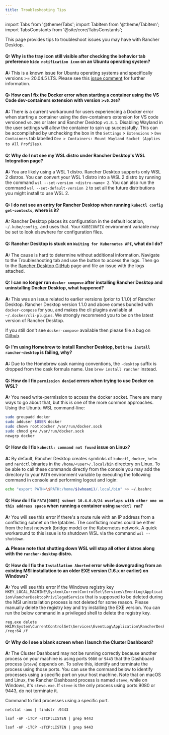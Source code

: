 ```yaml
---
title: Troubleshooting Tips
---
```


import Tabs from '@theme/Tabs';
import TabItem from '@theme/TabItem';
import TabsConstants from '@site/core/TabsConstants';

This page provides tips to troubleshoot issues you may have with Rancher Desktop.

#### Q: Why is the tray icon still visible after checking the behavior tab preference `hide notification icon` on an Ubuntu operating system?

**A:** This is a known issue for Ubuntu operating systems and specifically versions >= 20.04.5 LTS. Please see this [issue comment](https://github.com/rancher-sandbox/rancher-desktop/issues/4205#issuecomment-1533750167) for further information.

#### Q: How can I fix the Docker error when starting a container using the VS Code dev-containers extension with version >`v0.266`?

**A:** There is a current workaround for users experiencing a Docker error when starting a container using the dev-containers extension for VS code versioned `v0.266` or later and Rancher Desktop `v1.8.1`. Disabling Wayland in the user settings will allow the container to spin up successfully. This can be accomplished by unchecking the box in the `Settings` > `Extensions` > `Dev Containers` tab labelled `Dev > Containers: Mount Wayland Socket (Applies to All Profiles)`.

#### Q: Why do I not see my WSL distro under Rancher Desktop's WSL Integration page?

**A:** You are likely using a WSL 1 distro. Rancher Desktop supports only WSL 2 distros. You can convert your WSL 1 distro into a WSL 2 distro by running the command `wsl --set-version <distro-name> 2`. You can also run the command `wsl --set-default-version 2` to set all the future distributions you might install to use WSL 2.

#### Q: I do not see an entry for Rancher Desktop when running `kubectl config get-contexts`, where is it?

**A:** Rancher Desktop places its configuration in the default location, `~/.kube/config,` and uses that. Your `KUBECONFIG` environment variable may be set to look elsewhere for configuration files.

#### Q: Rancher Desktop is stuck on `Waiting for Kubernetes API`, what do I do?

**A:** The cause is hard to determine without additional information. Navigate to the Troubleshooting tab and use the button to access the logs. Then go to the [Rancher Desktop GitHub] page and file an issue with the logs attached.

[Rancher Desktop Github]:
https://github.com/rancher-sandbox/rancher-desktop/issues

<!-- RD #1262 -->
#### Q: I can no longer run `docker compose` after installing Rancher Desktop and uninstalling Docker Desktop, what happened?

**A:** This was an issue related to earlier versions (prior to 1.1.0) of Rancher Desktop.  Rancher Desktop version 1.1.0 and above comes bundled with `docker-compose` for you, and makes the cli plugins available at `~/.docker/cli-plugins`. We strongly recommend you to be on the latest version of Rancher Desktop.

If you still don't see `docker-compose` available then please file a bug on [Github](https://github.com/rancher-sandbox/rancher-desktop/issues/new?assignees=&labels=kind%2Fbug&template=bug_report.yml).

<!-- #966 -->
#### Q: I'm using Homebrew to install Rancher Desktop, but `brew install rancher-desktop` is failing, why?

**A:** Due to the Homebrew cask naming conventions, the `-desktop` suffix is dropped from the cask formula name. Use `brew install rancher` instead.

<!-- #1156 -->
#### Q: How do I fix `permission denied` errors when trying to use Docker on WSL?

**A:** You need write-permission to access the docker socket. There are many ways to go about that, but this is one of the more common approaches. Using the Ubuntu WSL command-line:

```bash
sudo groupadd docker
sudo adduser $USER docker
sudo chown root:docker /var/run/docker.sock
sudo chmod g+w /var/run/docker.sock
newgrp docker
```

#### Q: How do I fix `kubectl: command not found` issue on Linux?

**A:** By default, Rancher Desktop creates symlinks of `kubectl`, `docker`, `helm` and `nerdctl` binaries in the `/home/<user>/.local/bin` directory on Linux. To be able to call these commands directly from the console you may add the directory to your `PATH` environment variable by executing the following command in console and performing logout and login:

```bash
echo "export PATH=\$PATH:/home/$(whoami)/.local/bin" >> ~/.bashrc
```
#### Q: How do I fix `FATA[0005] subnet 10.4.0.0/24 overlaps with other one on this address space` when running a container using `nerdctl run`?

**A:** You will see this error if there's a route rule with an IP address from a conflicting subnet on the Iptables. The conflicting routes could be either from the host network (bridge mode) or the Kubernetes network. A quick workaround to this issue is to shutdown WSL via the command `wsl --shutdown`. 

**:warning: Please note that shutting down WSL will stop all other distros along with the `rancher-desktop` distro.**

#### Q: How do I fix the `Installation Aborted` error while downgrading from an existing MSI installation to an older EXE version (1.6.x or earlier) on Windows?

**A:** You will see this error if the Windows registry key `HKEY_LOCAL_MACHINE\System\CurrentControlSet\Services\EventLog\Application\RancherDesktopPrivilegedService` that is supposed to be deleted during the MSI uninstallation process is not deleted for some reason. Please manually delete the registry key and try installing the EXE version. You can run the below command in a privileged shell to delete the registry key.

```
reg.exe delete HKLM\System\CurrentControlSet\Services\EventLog\Application\RancherDesktopPrivilegedService /reg:64 /f
```
#### Q: Why do I see a blank screen when I launch the Cluster Dashboard?

**A:** The Cluster Dashboard may not be running correctly because another process on your machine is using ports `9080` or `9443` that the Dashboard process (`steve`) depends on. To solve this, identify and terminate the process using those ports. You can use the command below to identify processes using a specific port on your host machine. Note that on macOS and Linux, the Rancher Dashboard process is named `steve`, while on Windows, it's `steve.exe`. If `steve` is the only process using ports 9080 or 9443, do not terminate it.

Command to find processes using a specific port.

<Tabs groupId="os">
<TabItem value="Windows">

```
netstat -ano | findstr :9443
```

</TabItem>
<TabItem value="macOS">

```
lsof -nP -iTCP -sTCP:LISTEN | grep 9443
```

</TabItem>
<TabItem value="Linux">

```
lsof -nP -iTCP -sTCP:LISTEN | grep 9443
```

</TabItem>
</Tabs>
